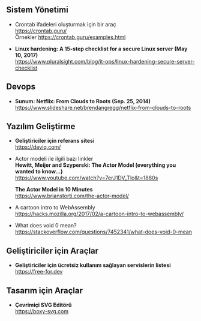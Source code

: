 ## Sistem Yönetimi
- Crontab ifadeleri oluşturmak için bir araç <br>
  <https://crontab.guru/> <br>
  Örnekler <https://crontab.guru/examples.html>

- **Linux hardening: A 15-step checklist for a secure Linux server (May 10, 2017)** <br>
  <https://www.pluralsight.com/blog/it-ops/linux-hardening-secure-server-checklist>

## Devops

- **Sunum: Netflix: From Clouds to Roots (Sep. 25, 2014)** <br>
  <https://www.slideshare.net/brendangregg/netflix-from-clouds-to-roots>
  
## Yazılım Geliştirme

- **Geliştiriciler için referans sitesi** <br>
  <https://deviq.com/>

- Actor modeli ile ilgili bazı linkler <br>
  **Hewitt, Meijer and Szyperski: The Actor Model (everything you wanted to know...)** <br>
  <https://www.youtube.com/watch?v=7erJ1DV_Tlo&t=1880s>
  
  **The Actor Model in 10 Minutes** <br>
  <https://www.brianstorti.com/the-actor-model/>
  
- A cartoon intro to WebAssembly<br>
  <https://hacks.mozilla.org/2017/02/a-cartoon-intro-to-webassembly/>
  
- What does void 0 mean?<br>
<https://stackoverflow.com/questions/7452341/what-does-void-0-mean>

## Geliştiriciler için Araçlar
- **Geliştiriciler için ücretsiz kullanım sağlayan servislerin listesi** <br>
  <https://free-for.dev>

## Tasarım için Araçlar
- **Çevrimiçi SVG Editörü**<br>
  <https://boxy-svg.com>
  
  

